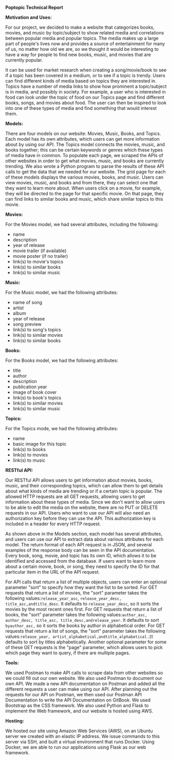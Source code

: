 **Poptopic Technical Report**

**Motivation and Uses:**

For our project, we decided to make a website that categorizes books, movies, and music by topic/subject to show related media and correlations between popular media and popular topics. The media makes up a large part of people's lives now and provides a source of entertainment for many of us, no matter how old we are, so we thought it would be interesting to have a way for people to find new books, music, and movies that are currently popular.

It can be used for market research when creating a song/movie/book to see if a topic has been covered in a medium, or to see if a topic is trendy. Users can find different kinds of media based on topics they are interested in. Topics have a number of media links to show how prominent a topic/subject is in media, and possibly in society. For example, a user who is interested in food can look under the topic of food on our Topics page and find different books, songs, and movies about food. The user can then be inspired to look into one of these types of media and find something that would interest them.

**Models:**

There are four models on our website: Movies, Music, Books, and Topics. Each model has its own attributes, which users can get more information about by using our API. The Topics model connects the movies, music, and books together; this can be certain keywords or genres which these types of media have in common. To populate each page, we scraped the APIs of other websites in order to get what movies, music, and books are currently trending. We also wrote a Python program to parse the results of these API calls to get the data that we needed for our website. The grid page for each of these models displays the various movies, books, and music. Users can view movies, music, and books and from there, they can select one that they want to learn more about. When users click on a movie, for example, they will be directed to the page for that specific movie. On that page, they can find links to similar books and music, which share similar topics to this movie.

**Movies:**

For the Movies model, we had several attributes, including the following:

* name
* description
* year of release
* movie trailer \(if available\)
* movie poster \(if no trailer\)
* link\(s\) to movie's topics
* link\(s\) to similar books
* link\(s\) to similar music

**Music:**

For the Music model, we had the following attributes:

* name of song
* artist
* album
* year of release
* song preview
* link\(s\) to song's topics
* link\(s\) to similar movies
* link\(s\) to similar books

**Books:**

For the Books model, we had the following attributes:

* title
* author
* description
* publication year
* image of book cover
* link\(s\) to book's topics
* link\(s\) to similar movies
* link\(s\) to similar music

**Topics:**

For the Topics mode, we had the following attributes:

* name
* basic image for this topic
* link\(s\) to books
* link\(s\) to movies
* link\(s\) to music

**RESTful API:**

Our RESTful API allows users to get information about movies, books, music, and their corresponding topics, which can allow them to get details about what kinds of media are trending or if a certain topic is popular. The allowed HTTP requests are all GET requests, allowing users to get information about these types of media. Since we don't want to allow users to be able to edit the media on the website, there are no PUT or DELETE requests in our API. Users who want to use our API will also need an authorization key before they can use the API. This authorization key is included in a header for every HTTP request.

As shown above in the Models section, each model has several attributes, and users can use our API to extract data about various attributes for each model. The return format of each API request is in JSON, and several examples of the response body can be seen in the API documentation. Every book, song, movie, and topic has its own ID, which allows it to be identified and accessed from the database. If users want to learn more about a certain movie, book, or song, they need to specify the ID for that particular item in the URL of the API request.

For API calls that return a list of multiple objects, users can enter an optional parameter "sort" to specify how they want the list to be sorted. For GET requests that return a list of movies, the "sort" parameter takes the following values:`release_year_asc`, `release_year_desc, title_asc,andtitle_desc`. It defaults to `release_year_desc`, so it sorts the movies by the most recent ones first. For GET requests that return a list of books, the "sort" parameter takes the following values:`author_asc, author_desc, title_asc, title_desc,andrelease_year`. It defaults to sort `byauthor_asc,` so it sorts the books by author in alphabetical order. For GET requests that return a list of songs, the "sort" parameter takes the following values:`release_year, artist_alphabetical,andtitle_alphabetical.I`t defaults to sort by titles alphabetically. Another optional parameter for some of these GET requests is the "page" parameter, which allows users to pick which page they want to query, if there are multiple pages.



**Tools:**

We used Postman to make API calls to scrape data from other websites so we could fill out our own website. We also used Postman to document our own API. We made a new API documentation on Postman and added all the different requests a user can make using our API. After planning out the requests for our API on Postman, we then used our Postman API Documentation to write the API Documentation on GitBook. We used Bootstrap as the CSS framework. We also used Python and Flask to implement the Web framework, and our website is hosted using AWS.

**Hosting:**

We hosted our site using Amazon Web Services \(AWS\), on an Ubuntu server we created with an elastic IP address. We issue commands to this server via SSH, and built a virtual environment that runs Docker. Using Docker, we are able to run our applications using Flask as our web framework.

